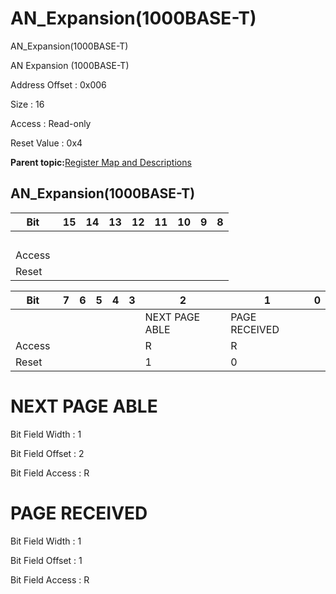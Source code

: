 # AN\_Expansion\(1000BASE-T\)

AN\_Expansion\(1000BASE-T\)

AN Expansion \(1000BASE-T\)

Address Offset : 0x006

Size : 16

Access : Read-only

Reset Value : 0x4

**Parent topic:**[Register Map and Descriptions](GUID-521EA668-4C02-4A74-927B-B4C8D92B9489.md)

## AN\_Expansion\(1000BASE-T\)

|Bit |15|14|13|12|11|10|9|8|
|----|---|---|---|---|---|---|---|---|
| | | | | | | | | |
|Access | | | | | | | | |
|Reset | | | | | | | | |

|Bit |7|6|5|4|3|2|1|0|
|----|---|---|---|---|---|---|---|---|
| | | | | | |NEXT PAGE ABLE|PAGE RECEIVED| |
|Access | | | | | |R|R| |
|Reset | | | | | |1|0| |

# NEXT PAGE ABLE

Bit Field Width : 1

Bit Field Offset : 2

Bit Field Access : R

# PAGE RECEIVED

Bit Field Width : 1

Bit Field Offset : 1

Bit Field Access : R

